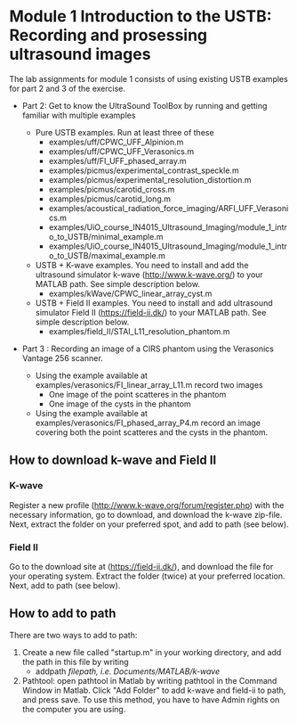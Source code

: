 # Module 1 Introduction to the USTB: Recording and prosessing ultrasound images

The lab assignments for module 1 consists of using existing USTB examples for part 2 and 3 of the exercise.

+ Part 2: Get to know the UltraSound ToolBox by running and getting familiar with multiple examples 
	+ Pure USTB examples. Run at least three of these
		+ examples/uff/CPWC_UFF_Alpinion.m
		+ examples/uff/CPWC_UFF_Verasonics.m
		+ examples/uff/FI_UFF_phased_array.m
		+ examples/picmus/experimental_contrast_speckle.m
		+ examples/picmus/experimental_resolution_distortion.m
		+ examples/picmus/carotid_cross.m
		+ examples/picmus/carotid_long.m
		+ examples/acoustical_radiation_force_imaging/ARFI_UFF_Verasonics.m
        + examples/UiO_course_IN4015_Ultrasound_Imaging/module_1_intro_to_USTB/minimal_example.m
        + examples/UiO_course_IN4015_Ultrasound_Imaging/module_1_intro_to_USTB/maximal_example.m
	+ USTB + K-wave examples. You need to install and add the ultrasound simulator k-wave (http://www.k-wave.org/) to your MATLAB path. See simple description below.
		+ examples/kWave/CPWC_linear_array_cyst.m
	+ USTB + Field II examples. You need to install and add ultrasound simulator Field II (https://field-ii.dk/) to your MATLAB path. See simple description below.
		+ examples/field_II/STAI_L11_resolution_phantom.m
		
+ Part 3 : Recording an image of a CIRS phantom using the Verasonics Vantage 256 scanner. 
	+ Using the example available at examples/verasonics/FI_linear_array_L11.m record two images
		+ One image of the point scatteres in the phantom
		+ One image of the cysts in the phantom
	+ Using the example available at examples/verasonics/FI_phased_array_P4.m record an image covering both the point scatteres and the cysts in the phantom.

## How to download k-wave and Field II

### K-wave

Register a new profile (http://www.k-wave.org/forum/register.php) with the necessary information, go to download, and download the k-wave zip-file.
Next, extract the folder on your preferred spot, and add to path (see below).

### Field II

Go to the download site at (https://field-ii.dk/), and download the file for your operating system. Extract the folder (twice) at your preferred location.
Next, add to path (see below).

## How to add to path

There are two ways to add to path:

1. Create a new file called "startup.m" in your working directory, and add the path in this file by writing
    + addpath *filepath, i.e. Documents/MATLAB/k-wave*
2. Pathtool: open pathtool in Matlab by writing pathtool in the Command Window in Matlab. Click "Add Folder" to add k-wave and field-ii to path, and press save. To use this method, you have to have Admin rights on the computer you are using.
